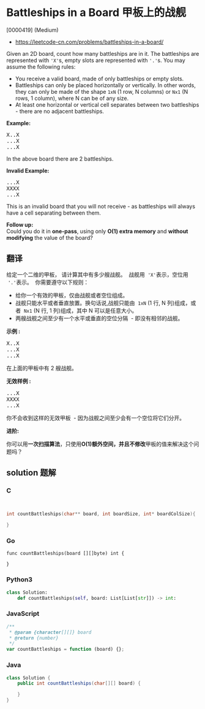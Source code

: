 # Battleships in a Board 甲板上的战舰

[0000419] (Medium)

- https://leetcode-cn.com/problems/battleships-in-a-board/

Given an 2D board, count how many battleships are in it. The battleships are represented with `'X'`s, empty slots are represented with `'.'`s. You may assume the following rules:

- You receive a valid board, made of only battleships or empty slots.
- Battleships can only be placed horizontally or vertically. In other words, they can only be made of the shape `1xN` (1 row, N columns) or `Nx1` (N rows, 1 column), where N can be of any size.
- At least one horizontal or vertical cell separates between two battleships - there are no adjacent battleships.

**Example:**

<pre>X..X
...X
...X
</pre>

In the above board there are 2 battleships.

**Invalid Example:**

<pre>...X
XXXX
...X
</pre>

This is an invalid board that you will not receive - as battleships will always have a cell separating between them.

**Follow up:**  
Could you do it in **one-pass**, using only **O(1) extra memory** and **without modifying** the value of the board?

## 翻译

给定一个二维的甲板， 请计算其中有多少艘战舰。  战舰用  `'X'`表示，空位用  `'.'`表示。  你需要遵守以下规则：

- 给你一个有效的甲板，仅由战舰或者空位组成。
- 战舰只能水平或者垂直放置。换句话说,战舰只能由  `1xN` (1 行, N 列)组成，或者  `Nx1` (N 行, 1 列)组成，其中 N 可以是任意大小。
- 两艘战舰之间至少有一个水平或垂直的空位分隔  - 即没有相邻的战舰。

**示例 :**

<pre>X..X
...X
...X
</pre>

在上面的甲板中有 2 艘战舰。

**无效样例 :**

<pre>...X
XXXX
...X
</pre>

你不会收到这样的无效甲板  - 因为战舰之间至少会有一个空位将它们分开。

**进阶:**

你可以用**一次扫描算法**，只使用**O(1)额外空间，**并且**不修改**甲板的值来解决这个问题吗？

## solution 题解

### C

```c


int countBattleships(char** board, int boardSize, int* boardColSize){

}


```

### Go

```golang
func countBattleships(board [][]byte) int {

}
```

### Python3

```python
class Solution:
    def countBattleships(self, board: List[List[str]]) -> int:

```

### JavaScript

```javascript
/**
 * @param {character[][]} board
 * @return {number}
 */
var countBattleships = function (board) {};
```

### Java

```java
class Solution {
    public int countBattleships(char[][] board) {

    }
}
```
